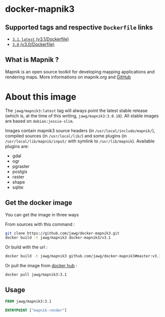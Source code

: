 # docker-mapnik3

## Supported tags and respective `Dockerfile` links

-   [`3.1`, `latest` (v3.1/Dockerfile)](https://github.com/jawg/docker-mapnik3/tree/master/v3.1/Dockerfile)
-   [`3.0` (v3.0/Dockerfile)](https://github.com/jawg/docker-mapnik3/tree/master/v3.0/Dockerfile)

## What is Mapnik ?

Mapnik is an open source toolkit for developing mapping applications and rendering maps.
More informations on mapnik.org and [GitHub](https://github.com/mapnik/mapnik)

# About this image

The `jawg/mapnik3:latest` tag will always point the latest stable release (which is, at the time of this writing, `jawg/mapnik3:3.0.18`).
All stable images are based on `debian:jessie-slim`.

Images contain mapnik3 source headers (in `/usr/local/include/mapnik/`), compiled sources (in `/usr/local/lib/`) and some plugins (in `/usr/local/lib/mapnik/input/` with symlink to `/usr/lib/mapnik`).
Available plugins are:

-   gdal
-   ogr
-   pgraster
-   postgis
-   raster
-   shape
-   sqlite

## Get the docker image

You can get the image in three ways

From sources with this command :

```sh
git clone https://github.com/jawg/docker-mapnik3.git
docker build -t jawg/mapnik3 docker-mapnik3/v3.1
```

Or build with the url :

```sh
docker build -t jawg/mapnik3 github.com/jawg/docker-mapnik3#master:v3.1
```

Or pull the image from [docker hub](https://hub.docker.com/r/jawg/mapnik3/) :

```sh
docker pull jawg/mapnik3:3.1
```

## Usage

```Dockerfile
FROM jawg/mapnik3:3.1

ENTRYPOINT ["mapnik-render"]
```
